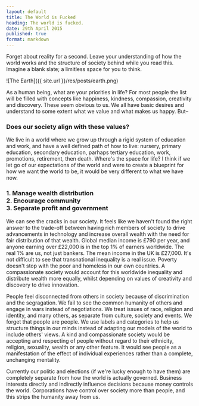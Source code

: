```yaml
---
layout: default
title: The World is Fucked
heading: The world is fucked.
date: 29th April 2015
published: true
format: markdown
---
```


Forget about reality for a second. Leave your understanding of how the world works and the structure of society behind while you read this. Imagine a blank slate; a limitless space for you to think.

![The Earth]({{ site.url }}/res/posts/earth.png)

As a human being, what are your priorities in life? For most people the list will be filled with concepts like happiness, kindness, compassion, creativity and discovery. These seem obvious to us. We all have basic desires and understand to some extent what we value and what makes us happy. But– 

### Does our society align with these values?

We live in a world where we grow up through a rigid system of education and work, and have a well defined path of how to live: nursery, primary education, secondary education, parhaps tertiary education, work, promotions, retirement, then death. Where's the space for life? I think if we let go of our expectations of the world and were to create a blueprint for how we want the world to be, it would be very different to what we have now.

### 1. Manage wealth distribution<br/>2. Encourage community <br/>3. Separate profit and government

We can see the cracks in our society. It feels like we haven't found the right answer to the trade-off between having rich members of society to drive advancements in technology and increase overall wealth with the need for fair distribution of that wealth. Global median income is £790 per year, and anyone earning over £22,000 is in the top 1% of earners worldwide. The real 1% are us, not just bankers. The mean income in the UK is £27,000. It's not difficult to see that transnational inequality is a real issue. Poverty doesn't stop with the poor and homeless in our own countries. A compassionate society would account for this worldwide inequality and distribute wealth more equally, whilst depending on values of creativity and discovery to drive innovation.

People feel disconnected from others in society because of discrimination and the segragation. We fail to see the common humanity of others and engage in wars instead of negotiations. We treat issues of race, religion and identity, and many others, as separate from culture, society and events. We forget that people are people. We use labels and categories to help us structure things in our minds instead of adapting our models of the world to include others' views. A kind and compassionate society would be accepting and respecting of people without regard to their ethnicity, religion, sexuality, wealth or any other feature. It would see people as a manifestation of the effect of individual experiences rather than a complete, unchanging mentality.

Currently our politic and elections (if we're lucky enough to have them) are completely separate from how the world is actually governed. Business interests directly and indirectly influence decisions because money controls the world. Corporations have control over society more than people, and this strips the humanity away from us.
